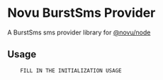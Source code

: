 # Novu BurstSms Provider

A BurstSms sms provider library for [@novu/node](https://github.com/novuhq/novu)

## Usage

```javascript
    FILL IN THE INITIALIZATION USAGE
```
